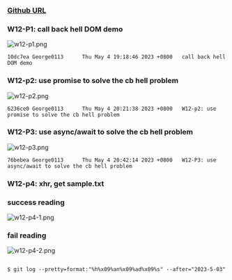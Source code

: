 ### [Github URL](https://github.com/George0113/1112-1N-js-demo-211410542/commits/main)

### W12-P1: call back hell DOM demo

![w12-p1.png](https://spguhxeeusfjlibdhcxj.supabase.co/storage/v1/object/public/demo42/md_1N_img/w12-p1.png)

```
10dc7ea George0113      Thu May 4 19:18:46 2023 +0800   call back hell DOM demo
```

### W12-p2: use promise to solve the cb hell problem

![w12-p2.png](https://spguhxeeusfjlibdhcxj.supabase.co/storage/v1/object/public/demo42/md_1N_img/w12-p2.png)

```
6236ce0 George0113      Thu May 4 20:21:38 2023 +0800   W12-p2: use promise to solve the cb hell problem
```

### W12-P3: use async/await to solve the cb hell problem

![w12-p3.png](https://spguhxeeusfjlibdhcxj.supabase.co/storage/v1/object/public/demo42/md_1N_img/w12-p3.png)

```
76bebea George0113      Thu May 4 20:42:14 2023 +0800   W12-P3: use async/await to solve the cb hell problem
```

### W12-p4: xhr, get sample.txt

### success reading

![w12-p4-1.png](https://spguhxeeusfjlibdhcxj.supabase.co/storage/v1/object/public/demo42/md_1N_img/w12-p4-1.png)

### fail reading

![w12-p4-2.png](https://spguhxeeusfjlibdhcxj.supabase.co/storage/v1/object/public/demo42/md_1N_img/w12-p4-2.png)

```

```

```
$ git log --pretty=format:"%h%x09%an%x09%ad%x09%s" --after="2023-5-03"


```

```

```
